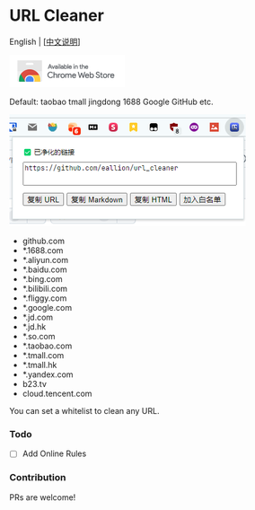 # URL Cleaner

English | [[中文说明](README.md)]

[![](assets/ChromeStore.png)](https://chromewebstore.google.com/detail/npokdddpckpfhlecbgmplgcidebjmkfm)

Default: taobao tmall jingdong 1688 Google GitHub etc.

![](assets/screenshot.png)

- github.com
- *.1688.com
- *.aliyun.com
- *.baidu.com
- *.bing.com
- *.bilibili.com
- *.fliggy.com
- *.google.com
- *.jd.com
- *.jd.hk
- *.so.com
- *.taobao.com
- *.tmall.com
- *.tmall.hk
- *.yandex.com
- b23.tv
- cloud.tencent.com

You can set a whitelist to clean any URL.

### Todo

- [ ] Add Online Rules

### Contribution

PRs are welcome!
